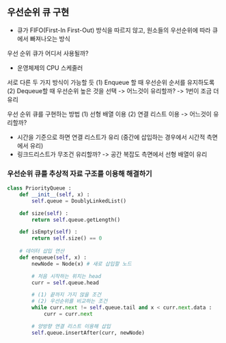 ## 우선순위 큐 구현

* 큐가 FIFO(First-In First-Out) 방식을 따르지 않고, 원소들의 우선순위에 따라 큐에서 빠져나오는 방식

우선 순위 큐가 어디서 사용될까?
* 운영체제의 CPU 스케줄러

서로 다른 두 가지 방식이 가능할 듯
(1) Enqueue 할 때 우선순위 순서를 유지하도록
(2) Dequeue할 때 우선순위 높은 것을 선택
-> 어느것이 유리할까? -> 1번이 조금 더 유리

우선 순위 큐를 구현하는 방법
(1) 선형 배열 이용
(2) 연결 리스트 이용
-> 어느것이 유리할까?
* 시간을 기준으로 하면 연결 리스트가 유리 (중간에 삽입하는 경우에서 시간적 측면에서 유리)
* 링크드리스트가 무조건 유리할까? -> 공간 복잡도 측면에서 선형 배열이 유리

### 우선순위 큐를 추상적 자료 구조를 이용해 해결하기
```python
class PriorityQueue :
    def __init__(self, x) :
        self.queue = DoublyLinkedList()

    def size(self) :
        return self.queue.getLength()

    def isEmpty(self) :
        return self.size() == 0
    
    # 데이터 삽입 연산
    def enqueue(self, x) :
        newNode = Node(x) # 새로 삽입할 노드

        # 처음 시작하는 위치는 head
        curr = self.queue.head

        # (1) 끝까지 가지 않을 조건 
        # (2) 우선순위를 비교하는 조건
        while curr.next != self.queue.tail and x < curr.next.data :
            curr = curr.next 

        # 양방향 연결 리스트 이용해 삽입
        self.queue.insertAfter(curr, newNode)
```

